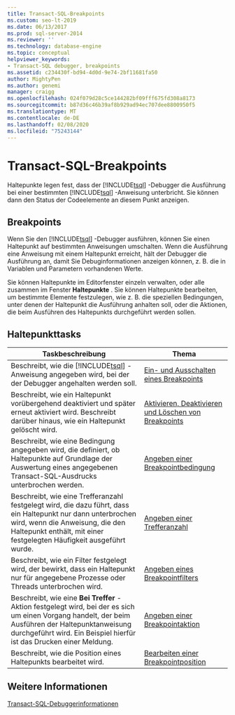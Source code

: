 ```yaml
---
title: Transact-SQL-Breakpoints
ms.custom: seo-lt-2019
ms.date: 06/13/2017
ms.prod: sql-server-2014
ms.reviewer: ''
ms.technology: database-engine
ms.topic: conceptual
helpviewer_keywords:
- Transact-SQL debugger, breakpoints
ms.assetid: c234430f-bd94-4d0d-9e74-2bf11681fa50
author: MightyPen
ms.author: genemi
manager: craigg
ms.openlocfilehash: 024f079d28c5ce144282bf09fff675fd308a8173
ms.sourcegitcommit: b87d36c46b39af8b929ad94ec707dee8800950f5
ms.translationtype: MT
ms.contentlocale: de-DE
ms.lasthandoff: 02/08/2020
ms.locfileid: "75243144"
---
```

# <a name="transact-sql-breakpoints"></a>Transact-SQL-Breakpoints
  Haltepunkte legen fest, dass der [!INCLUDE[tsql](../../includes/tsql-md.md)] -Debugger die Ausführung bei einer bestimmten [!INCLUDE[tsql](../../includes/tsql-md.md)] -Anweisung unterbricht. Sie können dann den Status der Codeelemente an diesem Punkt anzeigen.  
  
## <a name="breakpoints"></a>Breakpoints  
 Wenn Sie den [!INCLUDE[tsql](../../includes/tsql-md.md)] -Debugger ausführen, können Sie einen Haltepunkt auf bestimmten Anweisungen umschalten. Wenn die Ausführung eine Anweisung mit einem Haltepunkt erreicht, hält der Debugger die Ausführung an, damit Sie Debuginformationen anzeigen können, z. B. die in Variablen und Parametern vorhandenen Werte.  
  
 Sie können Haltepunkte im Editorfenster einzeln verwalten, oder alle zusammen im Fenster **Haltepunkte** . Sie können Haltepunkte bearbeiten, um bestimmte Elemente festzulegen, wie z. B. die speziellen Bedingungen, unter denen der Haltepunkt die Ausführung anhalten soll, oder die Aktionen, die beim Ausführen des Haltepunkts durchgeführt werden sollen.  
  
## <a name="breakpoint-tasks"></a>Haltepunkttasks  
  
|Taskbeschreibung|Thema|  
|----------------------|-----------|  
|Beschreibt, wie die [!INCLUDE[tsql](../../includes/tsql-md.md)] -Anweisung angegeben wird, bei der der Debugger angehalten werden soll.|[Ein- und Ausschalten eines Breakpoints](../spatial/point.md)|  
|Beschreibt, wie ein Haltepunkt vorübergehend deaktiviert und später erneut aktiviert wird. Beschreibt darüber hinaus, wie ein Haltepunkt gelöscht wird.|[Aktivieren, Deaktivieren und Löschen von Breakpoints](enable-disable-and-delete-breakpoints.md)|  
|Beschreibt, wie eine Bedingung angegeben wird, die definiert, ob Haltepunkte auf Grundlage der Auswertung eines angegebenen Transact-SQL-Ausdrucks unterbrochen werden.|[Angeben einer Breakpointbedingung](specify-a-breakpoint-condition.md)|  
|Beschreibt, wie eine Trefferanzahl festgelegt wird, die dazu führt, dass ein Haltepunkt nur dann unterbrochen wird, wenn die Anweisung, die den Haltepunkt enthält, mit einer festgelegten Häufigkeit ausgeführt wurde.|[Angeben einer Trefferanzahl](specify-a-hit-count.md)|  
|Beschreibt, wie ein Filter festgelegt wird, der bewirkt, dass ein Haltepunkt nur für angegebene Prozesse oder Threads unterbrochen wird.|[Angeben eines Breakpointfilters](specify-a-breakpoint-filter.md)|  
|Beschreibt, wie eine **Bei Treffer** -Aktion festgelegt wird, bei der es sich um einen Vorgang handelt, der beim Ausführen der Haltepunktanweisung durchgeführt wird. Ein Beispiel hierfür ist das Drucken einer Meldung.|[Angeben einer Breakpointaktion](specify-a-breakpoint-action.md)|  
|Beschreibt, wie die Position eines Haltepunkts bearbeitet wird.|[Bearbeiten einer Breakpointposition](edit-a-breakpoint-location.md)|  
  
## <a name="see-also"></a>Weitere Informationen  
 [Transact-SQL-Debuggerinformationen](transact-sql-debugger-information.md)  
  
  
